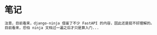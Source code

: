 # 笔记
```txt
注意，目前看来，django-ninja 借鉴了不少 FastAPI 的内容，因此还是挺不好理解的。
目前看来，恐怕 ninja 文档过一遍之后才只是算入门...

```


